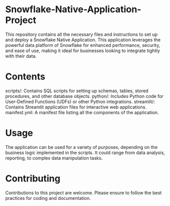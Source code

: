 # Snowflake-Native-Application-Project
This repository contains all the necessary files and instructions to set up and deploy a Snowflake Native Application. This application leverages the powerful data platform of Snowflake for enhanced performance, security, and ease of use, making it ideal for businesses looking to integrate tightly with their data.
# Contents
scripts/: Contains SQL scripts for setting up schemas, tables, stored procedures, and other database objects.
python/: Includes Python code for User-Defined Functions (UDFs) or other Python integrations.
streamlit/: Contains Streamlit application files for interactive web applications.
manifest.yml: A manifest file listing all the components of the application.
# Usage
The application can be used for a variety of purposes, depending on the business logic implemented in the scripts. It could range from data analysis, reporting, to complex data manipulation tasks.
# Contributing
Contributions to this project are welcome. Please ensure to follow the best practices for coding and documentation.
